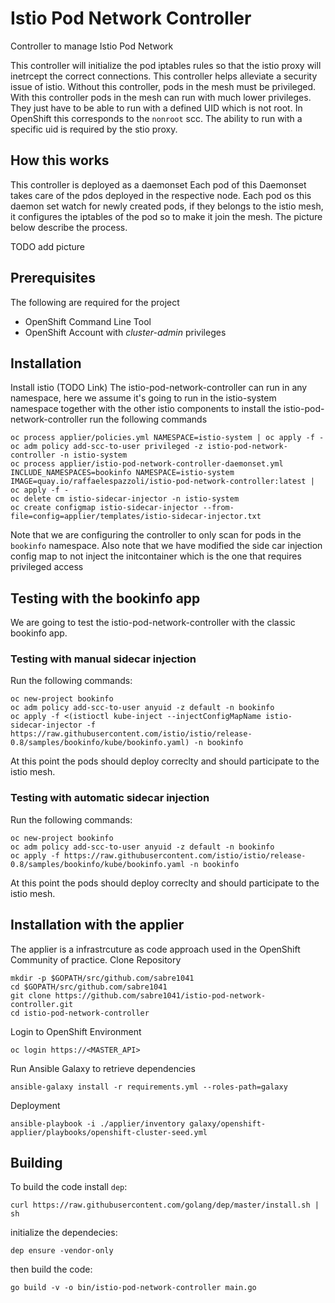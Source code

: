 Istio Pod Network Controller
========================

Controller to manage Istio Pod Network

This controller will initialize the pod iptables rules so that the istio proxy will inetrcept the correct connections.
This controller helps alleviate a security issue of istio. 
Without this controller, pods in the mesh must be privileged.
With this controller pods in the mesh can run with much lower privileges. 
They just have to be able to run with a defined UID which is not root.
In OpenShift this corresponds to the `nonroot` scc.
The ability to run with a specific uid is required by the stio proxy.

## How this works

This controller is deployed as a daemonset
Each pod of this Daemonset takes care of the pdos deployed in the respective node.
Each pod os this daemon set watch for newly created pods, if they belongs to the istio mesh, it configures the iptables of the pod so to make it join the mesh.
The picture below describe the process.
 
TODO add picture

## Prerequisites

The following are required for the project

* OpenShift Command Line Tool
* OpenShift Account with _cluster-admin_ privileges

## Installation

Install istio (TODO Link)
The istio-pod-network-controller can run in any namespace, here we assume it's going to run in the istio-system namespace together with the other istio components
to install the istio-pod-network-controller run the following commands
```
oc process applier/policies.yml NAMESPACE=istio-system | oc apply -f -
oc adm policy add-scc-to-user privileged -z istio-pod-network-controller -n istio-system
oc process applier/istio-pod-network-controller-daemonset.yml INCLUDE_NAMESPACES=bookinfo NAMESPACE=istio-system IMAGE=quay.io/raffaelespazzoli/istio-pod-network-controller:latest | oc apply -f -
oc delete cm istio-sidecar-injector -n istio-system
oc create configmap istio-sidecar-injector --from-file=config=applier/templates/istio-sidecar-injector.txt
```

Note that we are configuring the controller to only scan for pods in the `bookinfo` namespace.
Also note that we have modified the side car injection config map to not inject the initcontainer which is the one that requires privileged access

## Testing with the bookinfo app

We are going to test the istio-pod-network-controller with the classic bookinfo app.


### Testing with manual sidecar injection

Run the following commands:
```
oc new-project bookinfo
oc adm policy add-scc-to-user anyuid -z default -n bookinfo
oc apply -f <(istioctl kube-inject --injectConfigMapName istio-sidecar-injector -f https://raw.githubusercontent.com/istio/istio/release-0.8/samples/bookinfo/kube/bookinfo.yaml) -n bookinfo
```

At this point the pods should deploy correclty and should participate to the istio mesh.

### Testing with automatic sidecar injection 

Run the following commands:
```
oc new-project bookinfo
oc adm policy add-scc-to-user anyuid -z default -n bookinfo
oc apply -f https://raw.githubusercontent.com/istio/istio/release-0.8/samples/bookinfo/kube/bookinfo.yaml -n bookinfo
```

At this point the pods should deploy correclty and should participate to the istio mesh.

## Installation with the applier

The applier is a infrastrcuture as code approach used in the OpenShift Community of practice.
Clone Repository

```
mkdir -p $GOPATH/src/github.com/sabre1041
cd $GOPATH/src/github.com/sabre1041
git clone https://github.com/sabre1041/istio-pod-network-controller.git
cd istio-pod-network-controller
```

Login to OpenShift Environment

```
oc login https://<MASTER_API>
```

Run Ansible Galaxy to retrieve dependencies

```
ansible-galaxy install -r requirements.yml --roles-path=galaxy
```

Deployment

```
ansible-playbook -i ./applier/inventory galaxy/openshift-applier/playbooks/openshift-cluster-seed.yml
```

## Building

To build the code install `dep`:
```
curl https://raw.githubusercontent.com/golang/dep/master/install.sh | sh
```

initialize the dependecies:
```
dep ensure -vendor-only
```
then build the code:
```
go build -v -o bin/istio-pod-network-controller main.go
```





